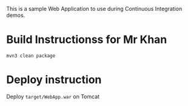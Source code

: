 This is a sample Web Application to use during Continuous Integration demos.

# Build Instructionss for Mr Khan

```
mvn3 clean package
```

# Deploy instruction

Deploy ```target/WebApp.war``` on Tomcat
 
